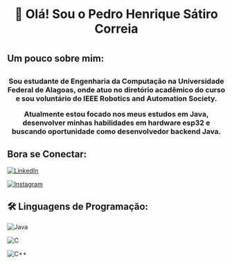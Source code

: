 <h1 align="Center">👋 Olá! Sou o Pedro Henrique Sátiro Correia<H1>

<h2>Um pouco sobre mim:<h2>

<h3 align="Center">Sou estudante de Engenharia da Computação na Universidade Federal de Alagoas, onde atuo no diretório acadêmico do curso e sou voluntário do IEEE Robotics and Automation Society. 

Atualmente estou focado nos meus estudos em Java, desenvolver minhas habilidades em hardware esp32 e buscando oportunidade como desenvolvedor backend Java. 
<h3>

<h2>Bora se Conectar: </H2>

[![LinkedIn](https://img.shields.io/badge/LinkedIn-000?style=for-the-badge&logo=linkedin&logoColor=0E76A8)](https://www.linkedin.com/in/pedrohenriques%C3%A1tirocorreia//)

[![Instagram](https://img.shields.io/badge/Instagram-000?style=for-the-badge&logo=instagram)](https://www.instagram.com/pedro.satiro/)

<h2>🛠 Linguagens de Programação: </H2>

![Java](https://img.shields.io/badge/Java-000?style=for-the-badge&logo=java)

![C](https://img.shields.io/badge/C-000?style=for-the-badge&logo=c)

![C++](https://img.shields.io/badge/C%2B%2B-000?style=for-the-badge&logo=c%2B%2B&logoColor=00599C)

